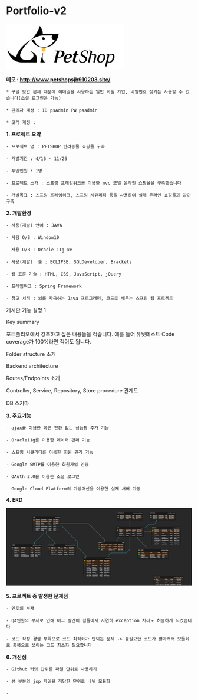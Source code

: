 # Portfolio-v2

![petshoplogo2](./image/petshoplogo2.jpg) 

 **데모 : http://www.petshopsjh910203.site/**
 
 	* 구글 보안 문제 때문에 이메일을 사용하는 일반 회원 가입, 비밀번호 찾기는 사용할 수 없습니다(소셜 로그인은 가능)
	
 	* 관리자 계정 : ID psAdmin PW psadmin
	
	* 고객 계정 : 


 **1. 프로젝트 요약**

	- 프로젝트 명 : PETSHOP 반려동물 쇼핑몰 구축
	
	- 개발기간 : 4/16 ~ 11/26
	
	- 투입인원 : 1명
	
	- 프로젝트 소개 : 스프링 프레임워크를 이용한 mvc 모델 온라인 쇼핑몰을 구축했습니다
	
	- 개발목표 : 스프링 프레임워크, 스프링 시큐리티 등을 사용하여 실제 온라인 쇼핑몰과 같이 구축
		

**2. 개발환경**

	- 사용(개발) 언어 : JAVA
	
	- 사용 O/S : Window10
	
	- 사용 D/B : Oracle 11g xe
	
	- 사용(개발)  툴 : ECLIPSE, SQLDeveloper, Brackets
	
	- 웹 표준 기술 : HTML, CSS, JavaScript, jQuery
	
	- 프레임워크 : Spring Framework
	
	- 참고 서적 : 뇌를 자극하는 Java 프로그래밍, 코드로 배우는 스프링 웹 프로젝트

게시판 기능 설명 1

Key summary

포트폴리오에서 강조하고 싶은 내용들을 적습니다. 예를 들어 유닛테스트 Code coverage가 100%라면 적어도 됩니다. 

Folder structure 소개

Backend architecture

Routes/Endpoints 소개

Controller, Service, Repository, Store procedure 관계도

DB 스키마

**3. 주요기능**
	
	- ajax를 이용한 화면 전환 없는 상품평 추가 기능
	
	- Oracle11g를 이용한 데이터 관리 기능

	- 스프링 시큐리티를 이용한 회원 관리 기능 
	
	- Google SMTP를 이용한 회원가입 인증 
	
	- OAuth 2.0을 이용한 소셜 로그인 
	
	- Google Cloud Platform의 가상머신을 이용한 실제 서버 가동
	
**4. ERD**

![PetShopERD](./image/PetShopERD.png)

**5. 프로젝트 중 발생한 문제점**

	- 멘토의 부재
	
	- QA인원의 부재로 인해 버그 발견이 힘들어서 자연히 exception 처리도 허술하게 되었습니다
	
	- 코드 작성 경험 부족으로 코드 최적화가 안되는 문제 -> 불필요한 코드가 많아져서 모듈화로 중복으로 쓰이는 코드 최소화 필요합니다
	
**6. 개선점**

	- Github 커밋 단위를 파일 단위로 사용하기
	
	- 뷰 부분의 jsp 파일을 적당한 단위로 나눠 모듈화
	
	- 
	
